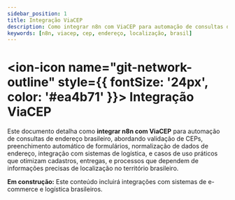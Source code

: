 ```yaml
---
sidebar_position: 1
title: Integração ViaCEP
description: Como integrar n8n com ViaCEP para automação de consultas de endereço
keywords: [n8n, viacep, cep, endereço, localização, brasil]
---
```


# <ion-icon name="git-network-outline" style={{ fontSize: '24px', color: '#ea4b71' }}></ion-icon> Integração ViaCEP

Este documento detalha como **integrar n8n com ViaCEP** para automação de consultas de endereço brasileiro, abordando validação de CEPs, preenchimento automático de formulários, normalização de dados de endereço, integração com sistemas de logística, e casos de uso práticos que otimizam cadastros, entregas, e processos que dependem de informações precisas de localização no território brasileiro.

**Em construção:** Este conteúdo incluirá integrações com sistemas de e-commerce e logística brasileiros.
